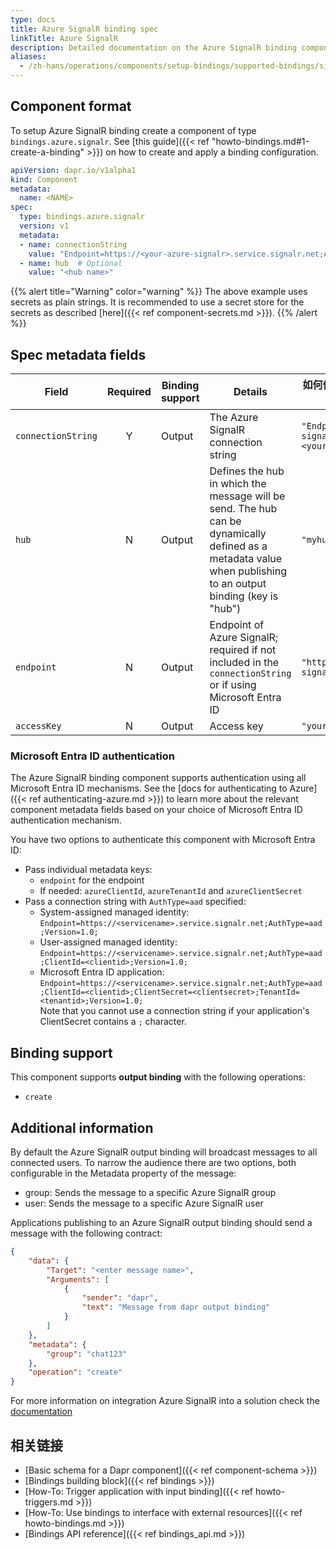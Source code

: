 ```yaml
---
type: docs
title: Azure SignalR binding spec
linkTitle: Azure SignalR
description: Detailed documentation on the Azure SignalR binding component
aliases:
  - /zh-hans/operations/components/setup-bindings/supported-bindings/signalr/
---
```


## Component format

To setup Azure SignalR binding create a component of type `bindings.azure.signalr`. See [this guide]({{< ref "howto-bindings.md#1-create-a-binding" >}}) on how to create and apply a binding configuration.

```yaml
apiVersion: dapr.io/v1alpha1
kind: Component
metadata:
  name: <NAME>
spec:
  type: bindings.azure.signalr
  version: v1
  metadata:
  - name: connectionString
    value: "Endpoint=https://<your-azure-signalr>.service.signalr.net;AccessKey=<your-access-key>;Version=1.0;"
  - name: hub  # Optional
    value: "<hub name>"
```

{{% alert title="Warning" color="warning" %}}
The above example uses secrets as plain strings. It is recommended to use a secret store for the secrets as described [here]({{< ref component-secrets.md >}}).
{{% /alert %}}

## Spec metadata fields

| Field              | Required | Binding support | Details                                                                                                                                                                          | 如何使用Dapr扩展来开发和运行Dapr应用程序                                                                               |
| ------------------ | :------: | --------------- | -------------------------------------------------------------------------------------------------------------------------------------------------------------------------------- | ------------------------------------------------------------------------------------------------------ |
| `connectionString` |     Y    | Output          | The Azure SignalR connection string                                                                                                                                              | `"Endpoint=https://<your-azure-signalr>.service.signalr.net;AccessKey=<your-access-key>;Version=1.0;"` |
| `hub`              |     N    | Output          | Defines the hub in which the message will be send. The hub can be dynamically defined as a metadata value when publishing to an output binding (key is "hub") | `"myhub"`                                                                                              |
| `endpoint`         |     N    | Output          | Endpoint of Azure SignalR; required if not included in the `connectionString` or if using Microsoft Entra ID                                                                     | `"https://<your-azure-signalr>.service.signalr.net"`                                                   |
| `accessKey`        |     N    | Output          | Access key                                                                                                                                                                       | `"your-access-key"`                                                                                    |

### Microsoft Entra ID authentication

The Azure SignalR binding component supports authentication using all Microsoft Entra ID mechanisms. See the [docs for authenticating to Azure]({{< ref authenticating-azure.md >}}) to learn more about the relevant component metadata fields based on your choice of Microsoft Entra ID authentication mechanism.

You have two options to authenticate this component with Microsoft Entra ID:

- Pass individual metadata keys:
  - `endpoint` for the endpoint
  - If needed: `azureClientId`, `azureTenantId` and `azureClientSecret`
- Pass a connection string with `AuthType=aad` specified:
  - System-assigned managed identity: `Endpoint=https://<servicename>.service.signalr.net;AuthType=aad;Version=1.0;`
  - User-assigned managed identity: `Endpoint=https://<servicename>.service.signalr.net;AuthType=aad;ClientId=<clientid>;Version=1.0;`
  - Microsoft Entra ID application: `Endpoint=https://<servicename>.service.signalr.net;AuthType=aad;ClientId=<clientid>;ClientSecret=<clientsecret>;TenantId=<tenantid>;Version=1.0;`\
    Note that you cannot use a connection string if your application's ClientSecret contains a `;` character.

## Binding support

This component supports **output binding** with the following operations:

- `create`

## Additional information

By default the Azure SignalR output binding will broadcast messages to all connected users. To narrow the audience there are two options, both configurable in the Metadata property of the message:

- group: Sends the message to a specific Azure SignalR group
- user: Sends the message to a specific Azure SignalR user

Applications publishing to an Azure SignalR output binding should send a message with the following contract:

```json
{
    "data": {
        "Target": "<enter message name>",
        "Arguments": [
            {
                "sender": "dapr",
                "text": "Message from dapr output binding"
            }
        ]
    },
    "metadata": {
        "group": "chat123"
    },
    "operation": "create"
}
```

For more information on integration Azure SignalR into a solution check the [documentation](https://docs.microsoft.com/azure/azure-signalr/)

## 相关链接

- [Basic schema for a Dapr component]({{< ref component-schema >}})
- [Bindings building block]({{< ref bindings >}})
- [How-To: Trigger application with input binding]({{< ref howto-triggers.md >}})
- [How-To: Use bindings to interface with external resources]({{< ref howto-bindings.md >}})
- [Bindings API reference]({{< ref bindings_api.md >}})
